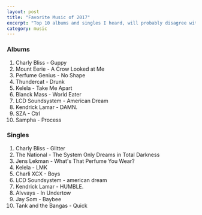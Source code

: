 ```yaml
---
layout: post
title: "Favorite Music of 2017"
excerpt: "Top 10 albums and singles I heard, will probably disagree with myself next month"
category: music
---
```


### Albums

1. Charly Bliss - Guppy
1. Mount Eerie - A Crow Looked at Me
1. Perfume Genius - No Shape
1. Thundercat - Drunk
1. Kelela - Take Me Apart
1. Blanck Mass - World Eater
1. LCD Soundsystem - American Dream
1. Kendrick Lamar - DAMN.
1. SZA - Ctrl
1. Sampha - Process

### Singles

1. Charly Bliss - Glitter
1. The National - The System Only Dreams in Total Darkness
1. Jens Lekman - What's That Perfume You Wear?
1. Kelela - LMK
1. Charli XCX - Boys
1. LCD Soundsystem - american dream
1. Kendrick Lamar - HUMBLE.
1. Alvvays - In Undertow
1. Jay Som - Baybee
1. Tank and the Bangas - Quick
